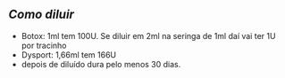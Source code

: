 ## ***Como diluir***


- Botox: 1ml tem 100U. Se diluir em 2ml na seringa de 1ml daí vai ter 1U por tracinho  
- Dysport: 1,66ml tem 166U  
- depois de diluído dura pelo menos 30 dias.

